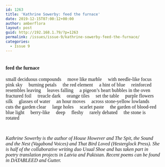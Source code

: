 ```yaml
---
id: 1263
title: 'Kathrine Sowerby: feed the furnace'
date: 2019-12-15T07:00:12+00:00
author: amberflora
layout: post
guid: http://192.168.1.79/?p=1263
permalink: /issues/issue-9/kathrine-sowerby-feed-the-furnace/
categories:
  - Issue 9
---
```

# <span style="font-family: georgia, palatino, serif; font-size: 12pt;">feed the furnace</span>

<span style="font-family: georgia, palatino, serif; font-size: 12pt;">small deciduous compounds &nbsp; &nbsp; move like marble &nbsp; &nbsp; with needle-like focus</span>  
<span style="font-family: georgia, palatino, serif; font-size: 12pt;">pink sky &nbsp; &nbsp; burning petals &nbsp; &nbsp; the red element &nbsp; &nbsp; a hint of blue &nbsp; &nbsp; reinforced</span>  
<span style="font-family: georgia, palatino, serif; font-size: 12pt;">resembles leaving &nbsp; &nbsp; leaves falling &nbsp; &nbsp; a pigeon’s heart bubbles in the oven</span>  
<span style="font-family: georgia, palatino, serif; font-size: 12pt;">fractured foil &nbsp; &nbsp; treacle dark &nbsp; &nbsp; orange tiles &nbsp; &nbsp; set the table &nbsp; &nbsp; purple flowers</span>  
<span style="font-family: georgia, palatino, serif; font-size: 12pt;">silk &nbsp; &nbsp; glasses of water &nbsp; &nbsp; an hour moves &nbsp; &nbsp; across stone-yellow lowlands</span>  
<span style="font-family: georgia, palatino, serif; font-size: 12pt;">cuts the garden clear &nbsp; &nbsp; large holes &nbsp; &nbsp; scarlet paste &nbsp; &nbsp; the garden of blood-red</span>  
<span style="font-family: georgia, palatino, serif; font-size: 12pt;">blue light &nbsp; &nbsp; berry-like &nbsp; &nbsp; deep &nbsp; &nbsp; fleshy &nbsp; &nbsp; rarely debated &nbsp; &nbsp; the stone is rotated</span>

<span style="font-family: georgia, palatino, serif; font-size: 12pt;"></span>  
&nbsp;  
<span style="font-family: georgia, palatino, serif; font-size: 12pt;"><em>Kathrine Sowerby is the author of House However and The Spit, the Sound and the Nest (Vagabond Voices) and That Bird Loved (Hesterglock Press). She is half of the collaborative writing duo Usual Shoe and has taken part in poetry translation projects in Latvia and Pakistan. Recent poems can be found in DATABLEED and Gutter.</em></span>
